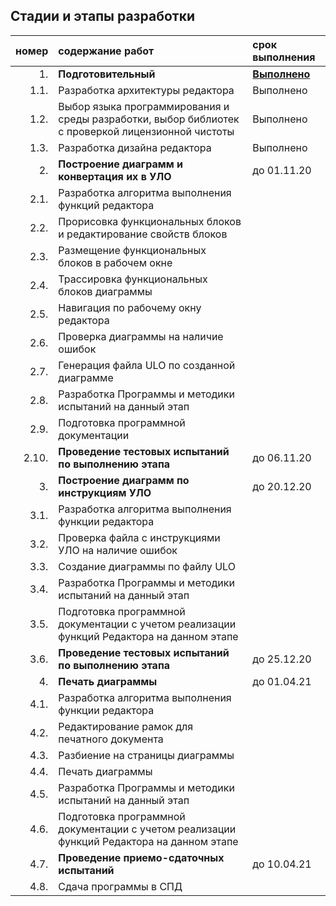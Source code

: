 ## Стадии и этапы разработки

| номер | содержание работ | срок выполнения |
| -----: | :------- | :-----  |
| 1. | **Подготовительный** | [**Выполнено**](step_01.md) |
| 1.1. | Разработка архитектуры редактора | Выполнено |
| 1.2. | Выбор языка программирования и среды разработки, выбор библиотек с проверкой лицензионной чистоты | Выполнено |
| 1.3. | Разработка дизайна редактора | Выполнено |
| 2. | **Построение диаграмм и конвертация их в УЛО** | до 01.11.20 |
| 2.1. | Разработка алгоритма выполнения функций редактора |  |
| 2.2. | Прорисовка функциональных блоков и редактирование свойств блоков |  |
| 2.3. | Размещение функциональных блоков в рабочем окне |  |
| 2.4. | Трассировка функциональных блоков диаграммы |  |
| 2.5. | Навигация по рабочему окну редактора |  |
| 2.6. | Проверка диаграммы на наличие ошибок |  |
| 2.7. | Генерация файла ULO по созданной диаграмме |  |
| 2.8. | Разработка Программы и методики испытаний на данный этап |  |
| 2.9. | Подготовка программной документации |  |
| 2.10. | **Проведение тестовых испытаний по выполнению этапа** | до 06.11.20 |
| 3. | **Построение диаграмм по инструкциям УЛО** | до 20.12.20 |
| 3.1. | Разработка алгоритма выполнения функции редактора |  |
| 3.2. | Проверка файла с инструкциями УЛО на наличие ошибок |  |
| 3.3. | Создание диаграммы по файлу ULO |  |
| 3.4. | Разработка Программы и методики испытаний на данный этап |  |
| 3.5. | Подготовка программной документации с учетом реализации функций Редактора на данном этапе |  |
| 3.6. | **Проведение тестовых испытаний по выполнению этапа** | до 25.12.20 |
| 4. | **Печать диаграммы** | до 01.04.21 |
| 4.1. | Разработка алгоритма выполнения функции редактора |  |
| 4.2. | Редактирование рамок для печатного документа |  |
| 4.3. | Разбиение на страницы диаграммы |  |
| 4.4. | Печать диаграммы |  |
| 4.5. | Разработка Программы и методики испытаний на данный этап |  |
| 4.6. | Подготовка программной документации с учетом реализации функций Редактора на данном этапе |  |
| 4.7. | **Проведение приемо-сдаточных испытаний** | до 10.04.21 |
| 4.8. | Сдача программы в СПД |  |
 
